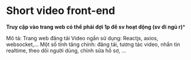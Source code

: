 # Short video front-end

**Truy cập vào trang web có thể phải đợi 1p để sv hoạt động (sv đi ngủ r)***

Mô tả: Trang web đăng tải Video ngắn sử dụng: Reactjs, axios, websocket,...
Một số tính tăng chính: đăng tải, tương tác video, nhắn tin realtime, theo dõi người dùng, chỉnh sửa hồ sơ, ...

